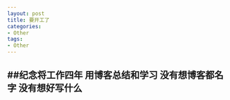 ```yaml
---
layout: post
title: 要开工了
categories:
- Other
tags:
- Other
---
```



##纪念将工作四年 用博客总结和学习
没有想博客都名字 没有想好写什么
----
